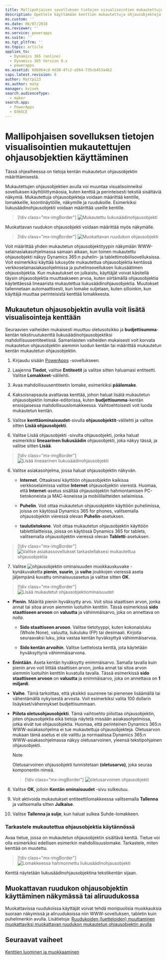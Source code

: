 ```yaml
---
title: Mallipohjaisen sovelluksen tietojen visualisointien mukautettujen ohjausobjektien käyttäminen PowerAppsissa | MicrosoftDocs
description: Opettele käyttämään kenttien mukautettuja ohjausobjekteja
ms.custom: ''
ms.date: 06/07/2018
ms.reviewer: ''
ms.service: powerapps
ms.suite: ''
ms.tgt_pltfrm: ''
ms.topic: article
applies_to:
  - Dynamics 365 (online)
  - Dynamics 365 Version 9.x
  - powerapps
ms.assetid: 0d6064cd-4d38-4fc2-a564-735cb453a4b2
caps.latest.revision: 8
author: Mattp123
ms.author: matp
manager: kvivek
search.audienceType:
  - maker
search.app:
  - PowerApps
  - D365CE
---
```

# <a name="use-custom-controls-for-model-driven-app-data-visualizations"></a>Mallipohjaisen sovelluksen tietojen visualisointien mukautettujen ohjausobjektien käyttäminen

Tässä ohjeaiheessa on tietoja kentän mukautetun ohjausobjektin määrittämisestä. 

Mukautettujen ohjausobjektien avulla voi muuntaa visualisoinneiksi sovelluksen käyttöliittymäosia, kuten kenttiä ja perinteisesti tekstiä sisältäviä näkymiä. Mukautettuja ohjausobjekteja voidaan määrittää kentille, lomakkeille, koontinäytöille, näkymille ja ruudukoille. Esimerkiksi liukusäädinohjausobjekti voidaan määrittää useille kentille.

   > [!div class="mx-imgBorder"] 
   > ![Mukautettu liukusäädinohjausobjekti](media/slider-control.PNG "Kentän liukusäädinohjausobjekti")

Muokattavan ruudukon ohjausobjekti voidaan määrittää myös näkymälle. 

   > [!div class="mx-imgBorder"] 
   > ![Muokattavan ruudukon ohjausobjekti](media/editable-grid-example.png)

Voit määrittää yhden mukautetun ohjausobjektityypin näkymään WWW-selainasiakasohjelmassa samaan aikaan, kun toinen mukautettu ohjausobjekti näkyy Dynamics 365:n puhelin- ja tablettimobiilisovelluksissa. Voit esimerkiksi käyttää lukusyöte mukautettua ohjausobjektia kentässä verkkoselainasiakasohjelmissa ja puhelinsovelluksen liukusäätimen ohjausobjektia. Kun mukautukset on julkaistu, käyttäjät voivat käsitellä täysin ohjausobjektia muuttaakseen arvoa, kuten siirtämällä ohjausobjektia käytettäessä lineaarista mukautettua liukusäädinohjausobjektia. Muutokset tallennetaan automaattisesti, kun lomake suljetaan, kuten silloinkin, kun käyttäjä muuttaa perinteisistä kenttää lomakkeesta.  
  
## <a name="use-a-custom-control-to-add-visualizations-to-a-field"></a>Mukautetun ohjausobjektin avulla voit lisätä visualisointeja kenttään  
 Seuraavien vaiheiden mukaisesti muuttuu oletusotsikko ja **budjettisumma**-kentän tekstiruutukenttä liukusäädinohjausobjektiksi mahdollisuusentiteetissä. Samanlaisten vaiheiden mukaisesti voit korvata mukautetun ohjausobjektin aiemmin luodun kentän tai määrittää mukautetun kentän mukautetun ohjausobjektin.  
  
1.  Kirjaudu sisään [PowerApps](https://web.powerapps.com/?utm_source=padocs&utm_medium=linkinadoc&utm_campaign=referralsfromdoc) -sovellukseen.  

     

2.  Laajenna **Tiedot**, valitse **Entiteetit** ja valitse sitten haluamasi entiteetti. Valitse **Lomakkeet**-välilehti.  
  
2.  Avaa mahdollisuusentiteetin lomake, esimerkiksi **päälomake**. 
  
3.  Kaksoisnapsauta avattavaa kenttää, johon haluat lisätä mukautetun ohjausobjektin lomake-editorissa, kuten **budjettisumma**-kentän ensisijaisessa mahdollisuuslomakkeessa. Vaihtoehtoisesti voit luoda mukautetun kentän. 
  
4.  Valitse **kenttäominaisuudet**-sivulla **ohjausobjektit**-välilehti ja valitse sitten **Lisää ohjausobjekti**.  
  
5.  Valitse Lisää ohjausobjekti -sivulta ohjausobjekti, jonka haluat esimerkiksi **lineaarinen liukusäädin** ohjausobjekti, joka näkyy tässä, ja valitse sitten **Lisää**.  

   > [!div class="mx-imgBorder"] 
   > ![Lisää lineaarinen liukusäädinohjausobjekti](media/add-slider.PNG "Lisää lineaarinen liukusäädinohjausobjekti")  
  
6.  Valitse asiakasohjelma, jossa haluat ohjausobjektin näkyvän.  
  
    - **Internet**. Ottaaksesi käyttöön ohjausobjektin kaikissa verkkoselaimissa valitse **Internet** ohjausobjektin vierestä. Huomaa, että **Internet**-asetus sisältää ohjausobjektin hahmontamisen PC-tietokoneista ja MAC-koneissa ja mobiililaitteiden selaimissa.  
  
    - **Puhelin**. Voit ottaa mukautetun ohjausobjektin käyttöön puhelimissa, joissa on käytössä Dynamics 365 for phones, valitsemalla ohjausobjektin vieressä olevan **Puhelin**-asetuksen.  
  
    - **taulutietokone**. Voit ottaa mukautetun ohjausobjektin käyttöön tablettilaitteissa, joissa on käytössä Dynamics 365 for tablets, valitsemalla ohjausobjektin vieressä olevan **Tabletti**-asetuksen.  
  
   > [!div class="mx-imgBorder"] 
   > ![Valitse asiakassovellukset tarkastellaksesi mukautettua ohjausobjektia](media/choose-client.png "Valitse asiakassovellukset tarkastellaksesi mukautettua ohjausobjektia")  
  
7.  Valitse ![ohjausobjektin ominaisuuden muokkauskuvake](media/ccf-pencil-icon.png "ohjausobjektin ominaisuuden muokkauskuvake") -kynäkuvaketta **pienin**, **suurin**, ja **vaihe** joukkojen vieressä aseta jäljempänä kuvattu ominaisuusasetus ja valitse sitten **OK**.  
  
   > [!div class="mx-imgBorder"] 
   > ![Lisää mukautetut ohjausobjektiominaisuudet](media/ccf-add-properties.png "Lisää mukautetut ohjausobjektiominaisuudet")
  
   - **Pienin**. Määritä pienin hyväksytty arvo. Voit sitoa staattisen arvon, jonka annat tai sitoa arvon aiemmin luotuihin kenttiin. Tässä esimerkissä **sido staattiseen arvoon** on **valuutta** ja vähimmäisarvo, joka on annettava on *nolla*.  
  
       - **Sido staattiseen arvoon**. Valitse tietotyyppi, kuten kokonaisluku (Whole.None), valuutta, liukuluku (FP) tai desimaali. Kirjoita seuraavaksi luku, joka vastaa kentän hyväksyttyä vähimmäisarvoa.  
  
       - **Sido kentän arvoihin**. Valitse luettelosta kenttä, jota käytetään hyväksyttynä vähimmäisarvona.  
  
   - **Enintään**. Aseta kentän hyväksytty enimmäisarvo. Samalla tavalla kuin pienin arvo voit liittää staattisen arvon, jonka annat tai sitoa arvon aiemmin luotuihin kenttiin kuvatulla tavalla. Tässä esimerkissä **sido staattiseen arvoon** on **valuutta** ja enimmäisarvo, joka on annettava on **1 miljardi**.  
  
   - **Vaihe**. Tämä tarkoittaa, että yksikkö suurenee tai pienenee lisäämällä tai vähentämällä nykyisestä arvosta. Voit esimerkiksi valita 100 dollarin lisäykset/vähennykset budjettisummaan.  
  
   - **Piilota oletusohjausobjekti**. Tämä vaihtoehto piilottaa ohjausobjektin, joten ohjausobjektia eikä tietoja näytetä missään asiakasohjelmissa, jotka eivät tue ohjausobjektia. Huomaa, että perinteinen Dynamics 365:n WWW-asiakasohjelma ei tue mukautettuja ohjausobjekteja. Oletusarvon mukaan tämä asetus ei ole valittu ja normaalissa Dynamics 365:n WWW-asiakasohjelmassa näkyy oletusarvoinen, yleensä tekstipohjainen ohjausobjekti.  
  
       > [!NOTE]
       >  Oletusarvoinen ohjausobjekti tunnistetaan **(oletusarvo)**, joka seuraa komponentin nimeä.  
       >   
       > > [!div class="mx-imgBorder"] 
       > > ![oletusarvoinen ohjausobjekti](media/default-control.png "oletusarvoinen ohjausobjekti")  
  
8.  Valitse **OK**, jolloin **Kentän ominaisuudet** -sivu sulkeutuu.  
  
9. Voit aktivoida mukautukset entiteettilomakkeessa valitsemalla **Tallenna** ja valitsemalla sitten **Julkaise**.  
  
10. Valitse **Tallenna ja sulje**, kun haluat sulkea Suhde-lomakkeen.  
  
### <a name="see-the-custom-control-in-action"></a>Tarkastele mukautettua ohjausobjektia käytännössä  
 Avaa tietue, jossa on mukautetun ohjausobjektin sisältävä kenttä. Tietue voi olla esimerkiksi edellisen esimerkin mahdollisuuslomake. Tarkastele, miten kenttää on muutettu.  
  
   > [!div class="mx-imgBorder"] 
   > ![Lomakkeessa hahmonnettu liukusäädinohjausobjekti](media/slider-control.PNG "Lomakkeessa hahmonnettu liukusäädinohjausobjekti")  
  
 Kenttä näytetään liukusäädinohjausobjektina tekstikentän sijaan. 

## <a name="use-the-editable-grid-control-on-a-view-or-sub-grid"></a>Muokattavan ruudukon ohjausobjektin käyttäminen näkymässä tai aliruudukossa

Muokattavissa ruudukoissa käyttäjät voivat tehdä monipuolisia muokkauksia suoraan näkymissä ja aliruudukoissa niin WWW-sovelluksen, tabletin kuin puhelimenkin avulla. Lisätietoja: [Ruudukoiden (luetteloiden) muuttaminen muokattaviksi muokattavan ruudukon mukautetun ohjausobjektin avulla](make-grids-lists-editable-custom-control.md) 
  
## <a name="next-steps"></a>Seuraavat vaiheet  
[Kenttien luominen ja muokkaaminen](../common-data-service/create-edit-fields.md)
